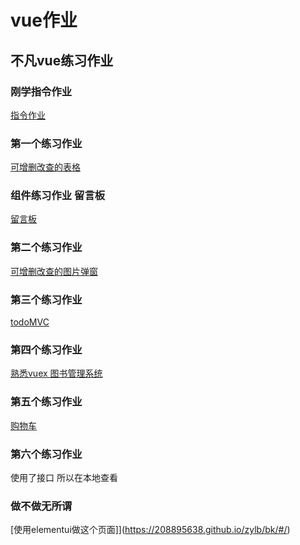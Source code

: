# vue作业

## 不凡vue练习作业   

### 刚学指令作业

[指令作业](https://208895638.github.io/zylb/zl/)

### 第一个练习作业  

[可增删改查的表格](https://208895638.github.io/zylb/first/#/)

### 组件练习作业 留言板
[留言板](https://208895638.github.io/zylb/login.html)

### 第二个练习作业  
[可增删改查的图片弹窗](https://208895638.github.io/zylb/second/#/)

### 第三个练习作业  
[todoMVC](http://todomvc.com/)

### 第四个练习作业  
[熟悉vuex 图书管理系统](https://208895638.github.io/zylb/books/)

### 第五个练习作业

[购物车](https://208895638.github.io/zylb/car/#/)

### 第六个练习作业

使用了接口  所以在本地查看

### 做不做无所谓

[使用elementui做这个页面]](https://208895638.github.io/zylb/bk/#/)